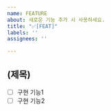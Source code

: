 ```yaml
---
name: FEATURE
about: 새로운 기능 추가 시 사용하세요.
title: "✅[FEAT]"
labels: ''
assignees: ''

---
```


## (제목)
- [ ] 구현 기능1
- [ ] 구현 기능2
